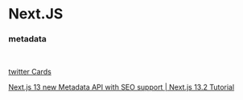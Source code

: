# Next.JS

### metadata

<br>

[twitter Cards](https://developer.twitter.com/en/docs/twitter-for-websites/cards/overview/markup)

[Next.js 13 new Metadata API with SEO support | Next.js 13.2 Tutorial](https://www.youtube.com/watch?v=CIb0OthD_sM&t=346s&ab_channel=NativeNotify)
